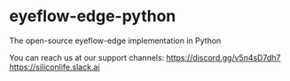 # eyeflow-edge-python
The open-source eyeflow-edge implementation in Python

You can reach us at our support channels:
https://discord.gg/v5n4sD7dh7
https://siliconlife.slack.ai

